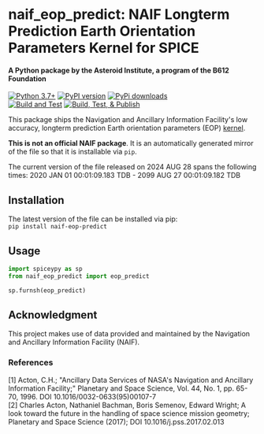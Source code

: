 # naif_eop_predict: NAIF Longterm Prediction Earth Orientation Parameters Kernel for SPICE
#### A Python package by the Asteroid Institute, a program of the B612 Foundation

[![Python 3.7+](https://img.shields.io/badge/Python-3.7%2B-blue)](https://img.shields.io/badge/Python-3.7%2B-blue)
[![PyPI version](https://img.shields.io/pypi/v/naif-eop-predict)](https://img.shields.io/pypi/v/naif-eop-predict)
[![PyPi downloads](https://img.shields.io/pypi/dm/naif-eop-predict)](https://img.shields.io/pypi/dm/naif-eop-predict)  
[![Build and Test](https://github.com/B612-Asteroid-Institute/naif_eop_predict/actions/workflows/build_test.yml/badge.svg)](https://github.com/B612-Asteroid-Institute/naif_eop_predict/actions/workflows/build_test.yml)
[![Build, Test, & Publish](https://github.com/B612-Asteroid-Institute/naif_eop_predict/actions/workflows/build_test_publish.yml/badge.svg)](https://github.com/B612-Asteroid-Institute/naif_eop_predict/actions/workflows/build_test_publish.yml)  

This package ships the Navigation and Ancillary Information Facility's low accuracy, longterm prediction Earth orientation parameters (EOP) [kernel](https://naif.jpl.nasa.gov/pub/naif/generic_kernels/pck/earth_200101_990827_predict.bpc).

**This is not an official NAIF package**. It is an automatically generated mirror of the file so that it is
installable via `pip`. 

The current version of the file released on 2024 AUG 28 spans the following times: 2020 JAN 01 00:01:09.183 TDB - 2099 AUG 27 00:01:09.182 TDB

## Installation

The latest version of the file can be installed via pip:  
`pip install naif-eop-predict`

## Usage
```python
import spiceypy as sp
from naif_eop_predict import eop_predict

sp.furnsh(eop_predict)
```

## Acknowledgment

This project makes use of data provided and maintained by the Navigation and Ancillary Information Facility (NAIF). 

### References
[1] Acton, C.H.; "Ancillary Data Services of NASA's Navigation and Ancillary Information Facility;" Planetary and Space Science, Vol. 44, No. 1, pp. 65-70, 1996.
DOI 10.1016/0032-0633(95)00107-7  
[2] Charles Acton, Nathaniel Bachman, Boris Semenov, Edward Wright; A look toward the future in the handling of space science mission geometry; Planetary and Space Science (2017);
DOI 10.1016/j.pss.2017.02.013
